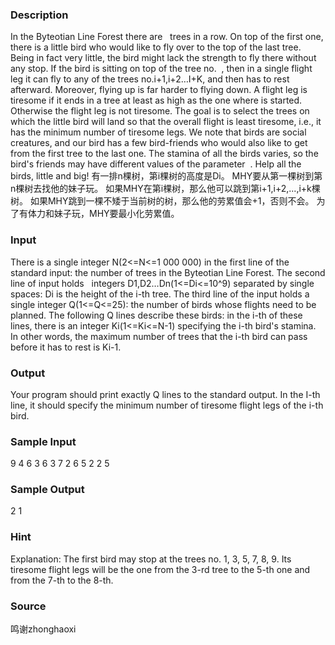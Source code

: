 
### Description
In the Byteotian Line Forest there are   trees in a row. On top of the first one, there is a little bird who would like to fly over to the top of the last tree. Being in fact very little, the bird might lack the strength to fly there without any stop. If the bird is sitting on top of the tree no.  , then in a single flight leg it can fly to any of the trees no.i+1,i+2…I+K, and then has to rest afterward.
Moreover, flying up is far harder to flying down. A flight leg is tiresome if it ends in a tree at least as high as the one where is started. Otherwise the flight leg is not tiresome.
The goal is to select the trees on which the little bird will land so that the overall flight is least tiresome, i.e., it has the minimum number of tiresome legs. We note that birds are social creatures, and our bird has a few bird-friends who would also like to get from the first tree to the last one. The stamina of all the birds varies, so the bird's friends may have different values of the parameter  . Help all the birds, little and big!
有一排n棵树，第i棵树的高度是Di。
MHY要从第一棵树到第n棵树去找他的妹子玩。
如果MHY在第i棵树，那么他可以跳到第i+1,i+2,...,i+k棵树。
如果MHY跳到一棵不矮于当前树的树，那么他的劳累值会+1，否则不会。
为了有体力和妹子玩，MHY要最小化劳累值。


### Input
There is a single integer N(2<=N<=1 000 000) in the first line of the standard input: the number of trees in the Byteotian Line Forest. The second line of input holds   integers D1,D2…Dn(1<=Di<=10^9) separated by single spaces: Di is the height of the i-th tree.
The third line of the input holds a single integer Q(1<=Q<=25): the number of birds whose flights need to be planned. The following Q lines describe these birds: in the i-th of these lines, there is an integer Ki(1<=Ki<=N-1) specifying the i-th bird's stamina. In other words, the maximum number of trees that the i-th bird can pass before it has to rest is Ki-1.

### Output
Your program should print exactly Q lines to the standard output. In the I-th line, it should specify the minimum number of tiresome flight legs of the i-th bird.

### Sample Input
9
4 6 3 6 3 7 2 6 5
2
2
5
### Sample Output
2
1

### Hint
Explanation: The first bird may stop at the trees no. 1, 3, 5, 7, 8, 9. Its tiresome flight legs will be the one from the 3-rd tree to the 5-th one and from the 7-th to the 8-th.


### Source
鸣谢zhonghaoxi